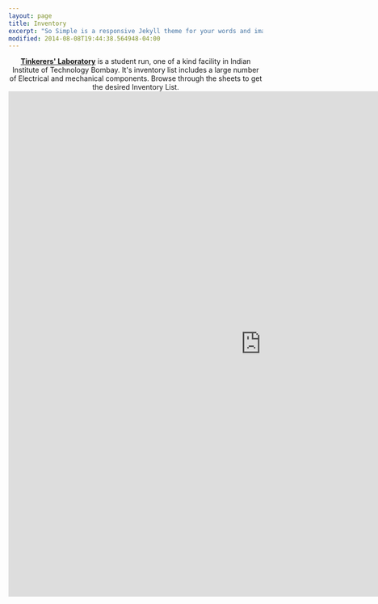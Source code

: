 ```yaml
---
layout: page
title: Inventory
excerpt: "So Simple is a responsive Jekyll theme for your words and images."
modified: 2014-08-08T19:44:38.564948-04:00
---
```


<center><a href=""><b>Tinkerers' Laboratory</b></a> is a student run, one of a kind facility in Indian Institute of Technology Bombay. It's inventory list includes a large number of Electrical and mechanical components. Browse through the sheets to get the desired Inventory List.
</center>
<iframe width="1000" height="1000" src="https://docs.google.com/spreadsheets/d/1_ljUGN6NTcpD1E4NXts8lHW3oPmz3nHNuuXNH_nsnF8/edit?usp=sharing" frameborder="0" allowfullscreen></iframe>

